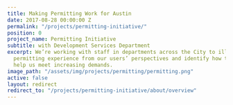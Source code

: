 ```yaml
---
title: Making Permitting Work for Austin
date: 2017-08-28 00:00:00 Z
permalink: "/projects/permitting-initiative/"
position: 0
project_name: Permitting Initiative
subtitle: with Development Services Department
excerpt: We’re working with staff in departments across the City to illustrate the
  permitting experience from our users’ perspectives and identify how technology can
  help us meet increasing demands.
image_path: "/assets/img/projects/permitting/permitting.png"
active: false
layout: redirect
redirect_to: "/projects/permitting-initiative/about/overview"
---
```


